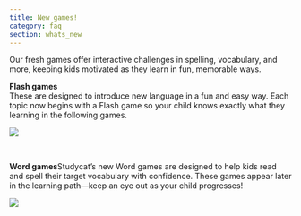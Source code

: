 ```yaml
---
title: New games!
category: faq
section: whats_new
---
```

Our fresh games offer interactive challenges in spelling, vocabulary, and more, keeping kids motivated as they learn in fun, memorable ways.  
  
**Flash games**  
These are designed to introduce new language in a fun and easy way. Each topic now begins with a Flash game so your child knows exactly what they learning in the following games.   
  
![](https://help.studycat.com/hc/article_attachments/40396888063769)  



 


**Word games**Studycat’s new Word games are designed to help kids read and spell their target vocabulary with confidence. These games appear later in the learning path—keep an eye out as your child progresses!  



![](https://help.studycat.com/hc/article_attachments/40706212454169)

